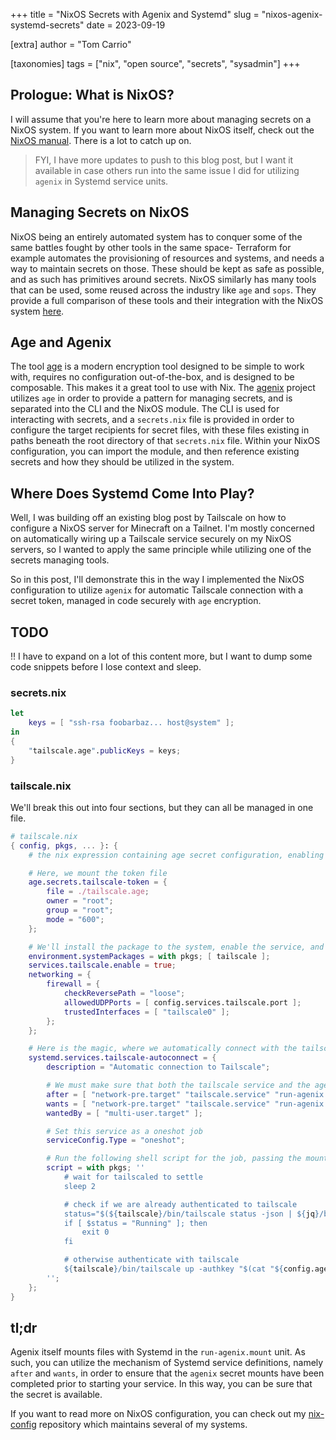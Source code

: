 +++
title = "NixOS Secrets with Agenix and Systemd"
slug = "nixos-agenix-systemd-secrets"
date = 2023-09-19

[extra]
author = "Tom Carrio"

[taxonomies]
tags = ["nix", "open source", "secrets", "sysadmin"]
+++

## Prologue: What is NixOS?

I will assume that you're here to learn more about managing secrets on a NixOS system. If you want to learn more about NixOS itself, check out the [NixOS manual]. There is a lot to catch up on.

> FYI, I have more updates to push to this blog post, but I want it available in case others run into the same issue I did for utilizing `agenix` in Systemd service units.

## Managing Secrets on NixOS

NixOS being an entirely automated system has to conquer some of the same battles fought by other tools in the same space- Terraform for example automates the provisioning of resources and systems, and needs a way to maintain secrets on those. These should be kept as safe as possible, and as such has primitives around secrets. NixOS similarly has many tools that can be used, some reused across the industry like `age` and `sops`. They provide a full comparison of these tools and their integration with the NixOS system [here][NixOS Secrets Wiki].

## Age and Agenix

The tool [age] is a modern encryption tool designed to be simple to work with, requires no configuration out-of-the-box, and is designed to be composable. This makes it a great tool to use with Nix. The [agenix] project utilizes `age` in order to provide a pattern for managing secrets, and is separated into the CLI and the NixOS module. The CLI is used for interacting with secrets, and a `secrets.nix` file is provided in order to configure the target recipients for secret files, with these files existing in paths beneath the root directory of that `secrets.nix` file. Within your NixOS configuration, you can import the module, and then reference existing secrets and how they should be utilized in the system.

## Where Does Systemd Come Into Play?

Well, I was building off an existing blog post by Tailscale on how to configure a NixOS server for Minecraft on a Tailnet. I'm mostly concerned on automatically wiring up a Tailscale service securely on my NixOS servers, so I wanted to apply the same principle while utilizing one of the secrets managing tools.

So in this post, I'll demonstrate this in the way I implemented the NixOS configuration to utilize `agenix` for automatic Tailscale connection with a secret token, managed in code securely with `age` encryption.

## TODO

!! I have to expand on a lot of this content more, but I want to dump some code snippets before I lose context and sleep.

### secrets.nix

```nix
let
    keys = [ "ssh-rsa foobarbaz... host@system" ];
in
{
    "tailscale.age".publicKeys = keys;
}
```

### tailscale.nix

We'll break this out into four sections, but they can all be managed in one file.

```nix
# tailscale.nix
{ config, pkgs, ... }: {
    # the nix expression containing age secret configuration, enabling tailscale packages and service, networking rules, and the systemd autoconnect unit file

    # Here, we mount the token file
    age.secrets.tailscale-token = {
        file = ./tailscale.age;
        owner = "root";
        group = "root";
        mode = "600";
    };

    # We'll install the package to the system, enable the service, and set up some networking rules
    environment.systemPackages = with pkgs; [ tailscale ];
    services.tailscale.enable = true;
    networking = {
        firewall = {
            checkReversePath = "loose";
            allowedUDPPorts = [ config.services.tailscale.port ];
            trustedInterfaces = [ "tailscale0" ];
        };
    };

    # Here is the magic, where we automatically connect with the tailscale CLI by passing our secret token, and ensure that agenix mounting was completed
    systemd.services.tailscale-autoconnect = {
        description = "Automatic connection to Tailscale";

        # We must make sure that both the tailscale service and the agenix file mounting are running / complete before trying to connect to tailscale
        after = [ "network-pre.target" "tailscale.service" "run-agenix.d.mount" ];
        wants = [ "network-pre.target" "tailscale.service" "run-agenix.d.mount" ];
        wantedBy = [ "multi-user.target" ];

        # Set this service as a oneshot job
        serviceConfig.Type = "oneshot";

        # Run the following shell script for the job, passing the mounted secret for the tailscale connection
        script = with pkgs; ''
            # wait for tailscaled to settle
            sleep 2

            # check if we are already authenticated to tailscale
            status="$(${tailscale}/bin/tailscale status -json | ${jq}/bin/jq -r .BackendState)"
            if [ $status = "Running" ]; then
                exit 0
            fi

            # otherwise authenticate with tailscale
            ${tailscale}/bin/tailscale up -authkey "$(cat "${config.age.secrets.tailscale-token.path}")"
        '';
    };
}
```

## tl;dr

Agenix itself mounts files with Systemd in the `run-agenix.mount` unit. As such, you can utilize the mechanism of Systemd service definitions, namely `after` and `wants`, in order to ensure that the `agenix` secret mounts have been completed prior to starting your service. In this way, you can be sure that the secret is available.

If you want to read more on NixOS configuration, you can check out my [nix-config] repository which maintains several of my systems.

<!-- References -->

[NixOS Manual]: https://nixos.org/manual/
[NixOS Secrets Wiki]: https://nixos.wiki/wiki/Comparison_of_secret_managing_schemes
[age]: https://age-encryption.org/
[agenix]: https://github.com/ryantm/agenix
[nix-config]: https://github.com/tcarrio/nix-config